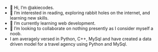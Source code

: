 - 👋 Hi, I’m @akiecodes.
- 👀 I’m interested in reading, exploring rabbit holes on the internet, and learning new skills.
- 🌱 I’m currently learning web development.
- 💞️ I’m looking to collaborate on nothing presently as I consider myself a noob.
- I am averagely versed in Python, C++, MySql and have created a data driven model for a travel agency using Python and MySql.

<!---
akiecodes/akiecodes is a ✨ special ✨ repository because its `README.md` (this file) appears on your GitHub profile.
You can click the Preview link to take a look at your changes.
--->
